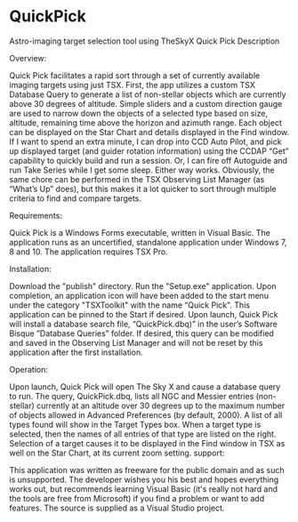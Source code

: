 # QuickPick
Astro-imaging target selection tool using TheSkyX
Quick Pick Description

Overview:
 
Quick Pick facilitates a rapid sort through a set of currently available imaging targets using just TSX.  First, the app utilizes a custom TSX Database Query to generate a list of non-stellar objects which are currently above 30 degrees of altitude.  Simple sliders and a custom direction gauge are used to narrow down the objects of a selected type based on size, altitude, remaining time above the horizon and azimuth range.  Each object can be displayed on the Star Chart and details displayed in the Find window.  If I want to spend an extra minute, I can drop into CCD Auto Pilot, and pick up displayed target (and guider rotation information) using the CCDAP “Get” capability to quickly build and run a session.  Or, I can fire off Autoguide and run Take Series while I get some sleep.  Either way works.  Obviously, the same chore can be performed in the TSX Observing List Manager (as “What’s Up” does), but this makes it a lot quicker to sort through multiple criteria to find and compare targets.

Requirements:  

Quick Pick is a Windows Forms executable, written in Visual Basic.  The application runs as an uncertified, standalone application under Windows 7, 8 and 10.  The application requires TSX Pro.

Installation:  

Download the "publish" directory.  Run the "Setup.exe" application.  Upon completion, an application icon will have been added to the start menu under the category "TSXToolkit" with the name “Quick Pick".  This application can be pinned to the Start if desired.  Upon launch, Quick Pick will install a database search file, “QuickPick.dbq)” in the user’s Software Bisque ”Database Queries” folder.  If desired, this query can be modified and saved in the Observing List Manager and will not be reset by this application after the first installation.  

Operation:  

Upon launch, Quick Pick will open The Sky X and cause a database query to run.  The query, QuickPick.dbq, lists all NGC and Messier entries (non-stellar) currently at an altitude over 30 degrees up to the maximum number of objects allowed in Advanced Preferences (by default, 2000).  A list of all types found will show in the Target Types box.  When a target type is selected, then the names of all entries of that type are listed on the right.  Selection of a target causes it to be displayed in the Find window in TSX as well on the Star Chart, at its current zoom setting.
support:  

This application was written as freeware for the public domain and as such is unsupported. The developer wishes you his best and hopes everything works out, but recommends learning Visual Basic (it's really not hard and the tools are free from Microsoft) if you find a problem or want to add features.  The source is supplied as a Visual Studio project.
